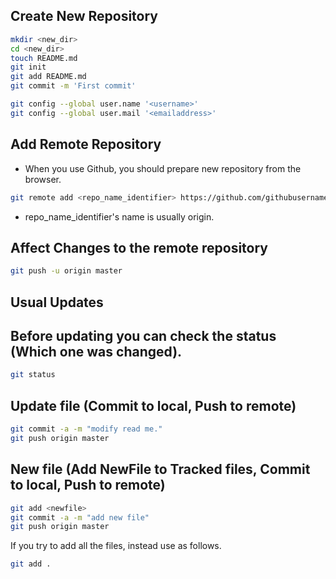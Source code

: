 Create New Repository
---------------------

``` bash
mkdir <new_dir>
cd <new_dir>
touch README.md
git init
git add README.md
git commit -m 'First commit'

git config --global user.name '<username>'
git config --global user.mail '<emailaddress>'
```


Add Remote Repository
---------------------
* When you use Github, you should prepare new repository from the browser.
``` bash
git remote add <repo_name_identifier> https://github.com/githubusername/reponame.git
```
* repo_name_identifier's name is usually origin.


Affect Changes to the remote repository
---------------------------------------
``` bash
git push -u origin master
```


Usual Updates
-------------
## Before updating you can check the status (Which one was changed).
``` bash
git status
```

## Update file (Commit to local, Push to remote)
``` bash
git commit -a -m "modify read me."
git push origin master
```

## New file (Add NewFile to Tracked files, Commit to local, Push to remote)
``` bash
git add <newfile>
git commit -a -m "add new file"
git push origin master
```

If you try to add all the files, instead use as follows.
``` bash
git add .
```
